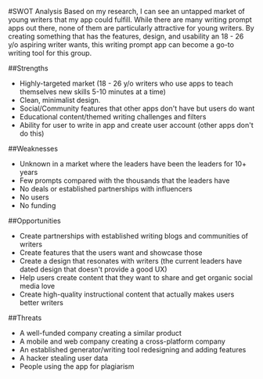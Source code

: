 #SWOT Analysis
Based on my research, I can see an untapped market of young writers that my app could fulfill. While there are many writing prompt apps out there, none of them are particularly attractive for young writers. By creating something that has the features, design, and usability an 18 - 26 y/o aspiring writer wants, this writing prompt app can become a go-to writing tool for this group.

##Strengths
- Highly-targeted market (18 - 26 y/o writers who use apps to teach themselves new skills 5-10 minutes at a time)
- Clean, minimalist design.
- Social/Community features that other apps don't have but users do want
- Educational content/themed writing challenges and filters
- Ability for user to write in app and create user account (other apps don't do this)

##Weaknesses
- Unknown in a market where the leaders have been the leaders for 10+ years
- Few prompts compared with the thousands that the leaders have
- No deals or established partnerships with influencers
- No users
- No funding

##Opportunities
- Create partnerships with established writing blogs and communities of writers
- Create features that the users want and showcase those
- Create a design that resonates with writers (the current leaders have dated design that doesn't provide a good UX)
- Help users create content that they want to share and get organic social media love
- Create high-quality instructional content that actually makes users better writers

##Threats
- A well-funded company creating a similar product
- A mobile and web company creating a cross-platform company
- An established generator/writing tool redesigning and adding features
- A hacker stealing user data
- People using the app for plagiarism
